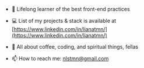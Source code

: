 - 🌱 Lifelong learner of the best front-end practices

- 💻 List of my projects & stack is available at [https://www.linkedin.com/in/lianatmn/](https://www.linkedin.com/in/lianatmn/)

- 💬 All about coffee, coding, and spiritual things, fellas

- 📫 How to reach me: nlstmn@gmail.com
